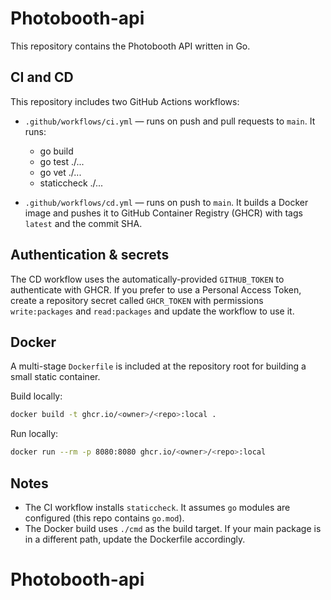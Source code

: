 # Photobooth-api

This repository contains the Photobooth API written in Go.

CI and CD
----------

This repository includes two GitHub Actions workflows:

- `.github/workflows/ci.yml` — runs on push and pull requests to `main`. It runs:
	- go build
	- go test ./...
	- go vet ./...
	- staticcheck ./...

- `.github/workflows/cd.yml` — runs on push to `main`. It builds a Docker image and pushes it to GitHub Container Registry (GHCR) with tags `latest` and the commit SHA.

Authentication & secrets
-----------------------

The CD workflow uses the automatically-provided `GITHUB_TOKEN` to authenticate with GHCR. If you prefer to use a Personal Access Token, create a repository secret called `GHCR_TOKEN` with permissions `write:packages` and `read:packages` and update the workflow to use it.

Docker
------

A multi-stage `Dockerfile` is included at the repository root for building a small static container.

Build locally:

```bash
docker build -t ghcr.io/<owner>/<repo>:local .
```

Run locally:

```bash
docker run --rm -p 8080:8080 ghcr.io/<owner>/<repo>:local
```

Notes
-----

- The CI workflow installs `staticcheck`. It assumes `go` modules are configured (this repo contains `go.mod`).
- The Docker build uses `./cmd` as the build target. If your main package is in a different path, update the Dockerfile accordingly.
# Photobooth-api
